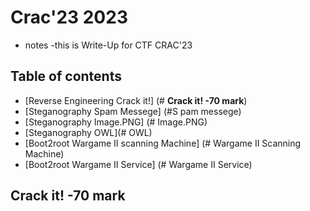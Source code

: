 # Crac'23 2023

* notes
  -this is Write-Up  for CTF CRAC'23 

## Table of contents
- [Reverse Engineering Crack it!] (# **Crack it! -70 mark**)
- [Steganography Spam Messege] (#S pam messege)
- [Steganography Image.PNG] (# Image.PNG)
- [Steganography OWL](# OWL)
- [Boot2root Wargame II scanning Machine] (# Wargame II Scanning Machine)
- [Boot2root Wargame II Service] (# Wargame II Service)

## **Crack it! -70 mark**

